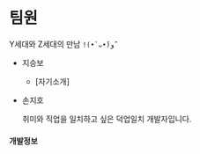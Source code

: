 # 팀원

Y세대와 Z세대의 만남 `!(•̀ᴗ•́)و ̑̑`

- 지승보

  - [자기소개]

- 손지호

  취미와 직업을 일치하고 싶은 덕업일치 개발자입니다.

#### 개발정보
